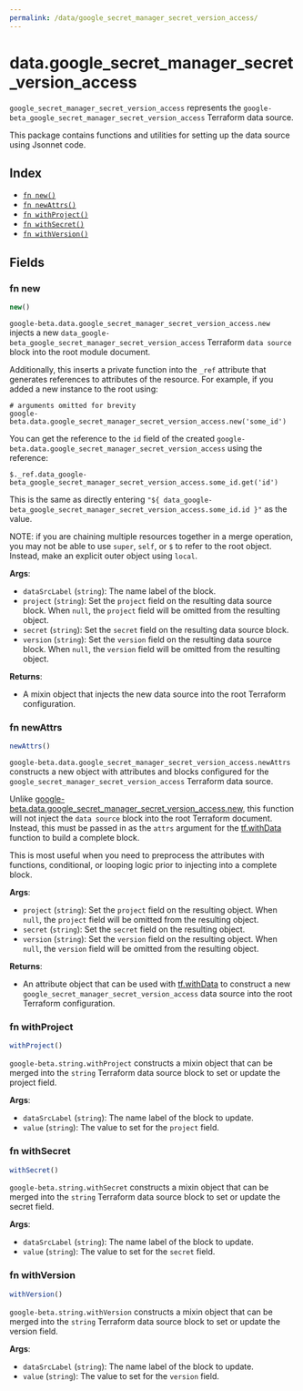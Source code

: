 ```yaml
---
permalink: /data/google_secret_manager_secret_version_access/
---
```


# data.google_secret_manager_secret_version_access

`google_secret_manager_secret_version_access` represents the `google-beta_google_secret_manager_secret_version_access` Terraform data source.



This package contains functions and utilities for setting up the data source using Jsonnet code.


## Index

* [`fn new()`](#fn-new)
* [`fn newAttrs()`](#fn-newattrs)
* [`fn withProject()`](#fn-withproject)
* [`fn withSecret()`](#fn-withsecret)
* [`fn withVersion()`](#fn-withversion)

## Fields

### fn new

```ts
new()
```


`google-beta.data.google_secret_manager_secret_version_access.new` injects a new `data_google-beta_google_secret_manager_secret_version_access` Terraform `data source`
block into the root module document.

Additionally, this inserts a private function into the `_ref` attribute that generates references to attributes of the
resource. For example, if you added a new instance to the root using:

    # arguments omitted for brevity
    google-beta.data.google_secret_manager_secret_version_access.new('some_id')

You can get the reference to the `id` field of the created `google-beta.data.google_secret_manager_secret_version_access` using the reference:

    $._ref.data_google-beta_google_secret_manager_secret_version_access.some_id.get('id')

This is the same as directly entering `"${ data_google-beta_google_secret_manager_secret_version_access.some_id.id }"` as the value.

NOTE: if you are chaining multiple resources together in a merge operation, you may not be able to use `super`, `self`,
or `$` to refer to the root object. Instead, make an explicit outer object using `local`.

**Args**:
  - `dataSrcLabel` (`string`): The name label of the block.
  - `project` (`string`): Set the `project` field on the resulting data source block. When `null`, the `project` field will be omitted from the resulting object.
  - `secret` (`string`): Set the `secret` field on the resulting data source block.
  - `version` (`string`): Set the `version` field on the resulting data source block. When `null`, the `version` field will be omitted from the resulting object.

**Returns**:
- A mixin object that injects the new data source into the root Terraform configuration.


### fn newAttrs

```ts
newAttrs()
```


`google-beta.data.google_secret_manager_secret_version_access.newAttrs` constructs a new object with attributes and blocks configured for the `google_secret_manager_secret_version_access`
Terraform data source.

Unlike [google-beta.data.google_secret_manager_secret_version_access.new](#fn-new), this function will not inject the `data source`
block into the root Terraform document. Instead, this must be passed in as the `attrs` argument for the
[tf.withData](https://github.com/tf-libsonnet/core/tree/main/docs#fn-withdata) function to build a complete block.

This is most useful when you need to preprocess the attributes with functions, conditional, or looping logic prior to
injecting into a complete block.

**Args**:
  - `project` (`string`): Set the `project` field on the resulting object. When `null`, the `project` field will be omitted from the resulting object.
  - `secret` (`string`): Set the `secret` field on the resulting object.
  - `version` (`string`): Set the `version` field on the resulting object. When `null`, the `version` field will be omitted from the resulting object.

**Returns**:
  - An attribute object that can be used with [tf.withData](https://github.com/tf-libsonnet/core/tree/main/docs#fn-withdata) to construct a new `google_secret_manager_secret_version_access` data source into the root Terraform configuration.


### fn withProject

```ts
withProject()
```

`google-beta.string.withProject` constructs a mixin object that can be merged into the `string`
Terraform data source block to set or update the project field.



**Args**:
  - `dataSrcLabel` (`string`): The name label of the block to update.
  - `value` (`string`): The value to set for the `project` field.


### fn withSecret

```ts
withSecret()
```

`google-beta.string.withSecret` constructs a mixin object that can be merged into the `string`
Terraform data source block to set or update the secret field.



**Args**:
  - `dataSrcLabel` (`string`): The name label of the block to update.
  - `value` (`string`): The value to set for the `secret` field.


### fn withVersion

```ts
withVersion()
```

`google-beta.string.withVersion` constructs a mixin object that can be merged into the `string`
Terraform data source block to set or update the version field.



**Args**:
  - `dataSrcLabel` (`string`): The name label of the block to update.
  - `value` (`string`): The value to set for the `version` field.
